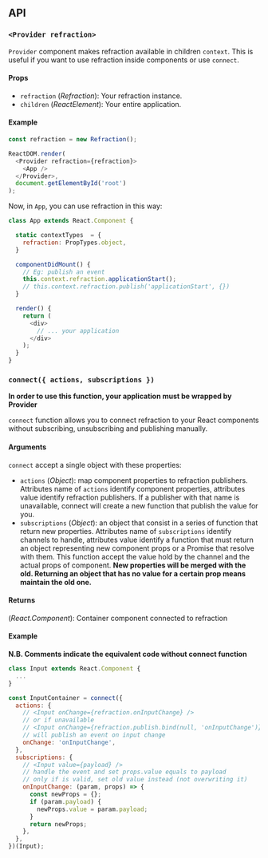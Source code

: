 ## API

### `<Provider refraction>`

`Provider` component makes refraction available in children `context`. This is useful if you want to use refraction inside components or use `connect`.

#### Props

* `refraction` (*Refraction*): Your refraction instance.
* `children` (*ReactElement*): Your entire application.

#### Example

```js
const refraction = new Refraction();

ReactDOM.render(
  <Provider refraction={refraction}>
    <App />
  </Provider>,
  document.getElementById('root')
);
```

Now, in `App`, you can use refraction in this way:

```js
class App extends React.Component {

  static contextTypes  = {
    refraction: PropTypes.object,
  }

  componentDidMount() {
    // Eg: publish an event
    this.context.refraction.applicationStart();
    // this.context.refraction.publish('applicationStart', {})
  }

  render() {
    return (
      <div>
        // ... your application
      </div>
    );
  }
}
```

### `connect({ actions, subscriptions })`

**In order to use this function, your application must be wrapped by Provider**

`connect` function allows you to connect refraction to your React components without subscribing, unsubscribing and publishing manually.

#### Arguments

`connect` accept a single object with these properties:

- `actions` (*Object*): map component properties to refraction publishers. Attributes name of `actions` identify component properties, attributes value identify refraction publishers. If a publisher with that name is unavailable, connect will create a new function that publish the value for you.
- `subscriptions` (*Object*): an object that consist in a series of function that return new properties. Attributes name of `subscriptions` identify channels to handle, attributes value identify a function that must return an object representing new component props or a Promise that resolve with them. This function accept the value hold by the channel and the actual props of component. **New properties will be merged with the old. Returning an object that has no value for a certain prop means maintain the old one.**

#### Returns

(*React.Component*): Container component connected to refraction

#### Example

**N.B. Comments indicate the equivalent code without connect function**

```js
class Input extends React.Component {
  ...
}

const InputContainer = connect({
  actions: {
    // <Input onChange={refraction.onInputChange} />
    // or if unavailable
    // <Input onChange={refraction.publish.bind(null, 'onInputChange')} />
    // will publish an event on input change
    onChange: 'onInputChange',
  },
  subscriptions: {
    // <Input value={payload} />
    // handle the event and set props.value equals to payload
    // only if is valid, set old value instead (not overwriting it)
    onInputChange: (param, props) => {
      const newProps = {};
      if (param.payload) {
        newProps.value = param.payload;
      }
      return newProps;
    },
  },
})(Input);
```
